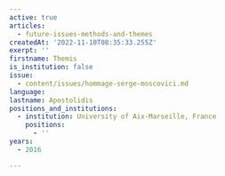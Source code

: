 ```yaml
---
active: true
articles:
  - future-issues-methods-and-themes
createdAt: '2022-11-10T08:35:33.255Z'
exerpt: ''
firstname: Themis
is_institution: false
issue:
  - content/issues/hommage-serge-moscovici.md
language:
lastname: Apostolidis
positions_and_institutions:
  - institution: University of Aix-Marseille, France
    positions:
      - ''
years:
  - 2016

---
```

